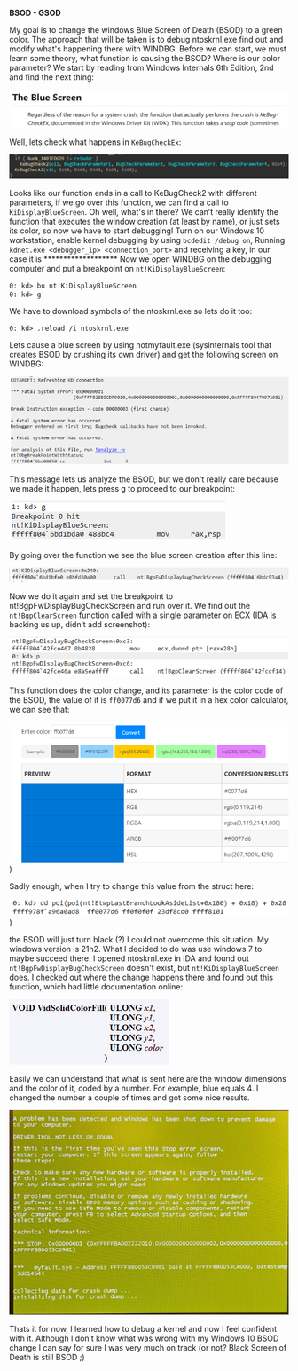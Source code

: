**BSOD - GSOD**

My goal is to change the windows Blue Screen of Death (BSOD) to a green color. The approach that will be taken is to debug ntoskrnl.exe find out and modify what's happening there with WINDBG.
Before we can start, we must learn some theory, what function is causing the BSOD? Where is our color parameter?
We start by reading from Windows Internals 6th Edition, 2nd and find the next thing:

![whatever](https://github.com/taltulon/Projects/blob/main/BSOD/BSOD-Images/Picture1.png)

Well, lets check what happens in ```KeBugCheckEx```:

![whatever](https://github.com/taltulon/Projects/blob/main/BSOD/BSOD-Images/Picture2.png)

Looks like our function ends in a call to KeBugCheck2 with different parameters, if we go over this function, we can find a call to ```KiDisplayBlueScreen```.
Oh well, what's in there?
We can’t really identify the function that executes the window creation (at least by name), or just sets its color, so now we have to start debugging!
Turn on our Windows 10 workstation, enable kernel debugging by using ```bcdedit /debug on```,
Running ```kdnet.exe <debugger_ip> <connection_port>``` and receiving a key, in our case it is *******************
Now we open WINDBG on the debugging computer and put a breakpoint on ```nt!KiDisplayBlueScreen```:
```
0: kd> bu nt!KiDisplayBlueScreen
0: kd> g
```
We have to download symbols of the ntoskrnl.exe so lets do it too:
```
0: kd> .reload /i ntoskrnl.exe
```
Lets cause a blue screen by using notmyfault.exe (sysinternals tool that creates BSOD by crushing its own driver) and get the following screen on WINDBG:

![whatever](https://github.com/taltulon/Projects/blob/main/BSOD/BSOD-Images/Picture3.png)

This message lets us analyze the BSOD, but we don't really care because we made it happen, lets press g to proceed to our breakpoint:

![whatever](https://github.com/taltulon/Projects/blob/main/BSOD/BSOD-Images/Picture4.png)

By going over the function we see the blue screen creation after this line:

![whatever](https://github.com/taltulon/Projects/blob/main/BSOD/BSOD-Images/Picture5.png)

Now we do it again and set the breakpoint to nt!BgpFwDisplayBugCheckScreen and run over it. We find out the ```nt!BgpClearScreen``` function called with a single parameter on ECX (IDA is backing us up, didn’t add screenshot):

![whatever](https://github.com/taltulon/Projects/blob/main/BSOD/BSOD-Images/Picture6.png)

This function does the color change, and its parameter is the color code of the BSOD, the value of it is ```ff0077d6``` and if we put it in a hex color calculator, we can see that:

![whatever](https://github.com/taltulon/Projects/blob/main/BSOD/BSOD-Images/Picture7.png))

Sadly enough, when I try to change this value from the struct here:

![whatever](https://github.com/taltulon/Projects/blob/main/BSOD/BSOD-Images/Picture8.png))

the BSOD will just turn black (?) I could not overcome this situation. My windows version is 21h2.
What I decided to do was use windows 7 to maybe succeed there.
I opened ntoskrnl.exe in IDA and found out ```nt!BgpFwDisplayBugCheckScreen``` doesn't exist, but ```nt!KiDisplayBlueScreen``` does.
I checked out where the change happens there and found out this function, which had little documentation online:

![whatever](https://github.com/taltulon/Projects/blob/main/BSOD/BSOD-Images/Picture9.png)

Easily we can understand that what is sent here are the window dimensions and the color of it, coded by a number. For example, blue equals 4.
I changed the number a couple of times and got some nice results.

![whatever](https://github.com/taltulon/Projects/blob/main/BSOD/BSOD-Images/Picture10.png)

Thats it for now, I learned how to debug a kernel and now I feel confident with it. Although I don’t know what was wrong with my Windows 10 BSOD change I can say for sure I was very much on track (or not? Black Screen of Death is still BSOD ;)
